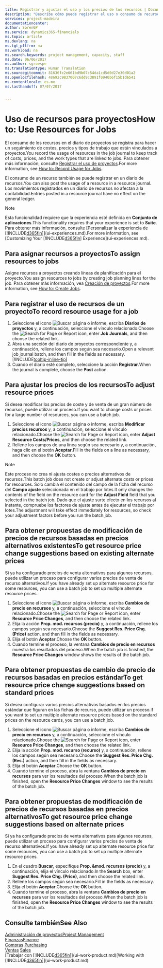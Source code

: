 ```yaml
---
title: Registrar y ajustar el uso y los precios de los recursos | Documentos de Microsoft
description: "Describe cómo puede registrar el uso o consumo de recursos asociados a un proyecto, para realizar el seguimiento y administrar costes, precios y tipos de trabajo."
services: project-madeira
documentationcenter: 
author: SorenGP
ms.service: dynamics365-financials
ms.topic: article
ms.devlang: na
ms.tgt_pltfrm: na
ms.workload: na
ms.search.keywords: project management, capacity, staff
ms.date: 06/06/2017
ms.author: sgroespe
ms.translationtype: Human Translation
ms.sourcegitcommit: 81636fc2e661bd9b07c54da1cd5d0d27e30d01a2
ms.openlocfilehash: 48692c9837007c6dd9c3891f0940b6f15b1d6541
ms.contentlocale: es-mx
ms.lasthandoff: 07/07/2017


---
```

# <a name="how-to-use-resources-for-jobs"></a><span data-ttu-id="85907-103">Uso de recursos para proyectos</span><span class="sxs-lookup"><span data-stu-id="85907-103">How to: Use Resources for Jobs</span></span>
<span data-ttu-id="85907-104">El consumo de los recursos en el diario de proyectos se registra para hacer un seguimiento de costes, precios y tipos de trabajo que están vinculados a proyectos.</span><span class="sxs-lookup"><span data-stu-id="85907-104">You record the usage of resources in the job journal to keep track of costs, prices, and the work types that are linked to jobs.</span></span> <span data-ttu-id="85907-105">Para obtener más información, consulte [Registrar el uso de proyectos](projects-how-record-job-usage.md).</span><span class="sxs-lookup"><span data-stu-id="85907-105">For more information, see [How to: Record Usage for Jobs](projects-how-record-job-usage.md).</span></span>

<span data-ttu-id="85907-106">El consumo de un recurso también se puede registrar en un diario de recursos.</span><span class="sxs-lookup"><span data-stu-id="85907-106">You can also post the usage of a resource in a resource journal.</span></span> <span data-ttu-id="85907-107">Los movimientos registrados en un diario de recursos no afectan a la contabilidad.</span><span class="sxs-lookup"><span data-stu-id="85907-107">Entries posted in a resource journal have no effect on the general ledger.</span></span>

> [!NOTE]  
>   <span data-ttu-id="85907-108">Esta funcionalidad requiere que la experiencia esté definida en **Conjunto de aplicaciones**.</span><span class="sxs-lookup"><span data-stu-id="85907-108">This functionality requires that your experience is set to **Suite**.</span></span> <span data-ttu-id="85907-109">Para obtener más información, consulte [Personalizar la experiencia de [!INCLUDE[d365fin](includes/d365fin_md.md)]](ui-experiences.md).</span><span class="sxs-lookup"><span data-stu-id="85907-109">For more information, see [Customizing Your [!INCLUDE[d365fin](includes/d365fin_md.md)] Experience](ui-experiences.md).</span></span>

## <a name="to-assign-resources-to-jobs"></a><span data-ttu-id="85907-110">Para asignar recursos a proyectos</span><span class="sxs-lookup"><span data-stu-id="85907-110">To assign resources to jobs</span></span>
<span data-ttu-id="85907-111">Asigne recursos a proyectos creando líneas de planificación para el proyecto.</span><span class="sxs-lookup"><span data-stu-id="85907-111">You assign resources to jobs by creating job planning lines for the job.</span></span> <span data-ttu-id="85907-112">Para obtener más información, vea [Creación de proyectos](projects-how-create-jobs.md).</span><span class="sxs-lookup"><span data-stu-id="85907-112">For more information, see [How to: Create Jobs](projects-how-create-jobs.md).</span></span>

## <a name="to-record-resource-usage-for-a-job"></a><span data-ttu-id="85907-113">Para registrar el uso de recursos de un proyecto</span><span class="sxs-lookup"><span data-stu-id="85907-113">To record resource usage for a job</span></span>
1. <span data-ttu-id="85907-114">Seleccione el icono ![Buscar página o informe](media/ui-search/search_small.png "icono Buscar página o informe"), escriba **Diarios de proyectos** y, a continuación, seleccione el vínculo relacionado.</span><span class="sxs-lookup"><span data-stu-id="85907-114">Choose the ![Search for Page or Report](media/ui-search/search_small.png "Search for Page or Report icon") icon, enter **Job Journals**, and then choose the related link.</span></span>
2. <span data-ttu-id="85907-115">Abra una sección del diario de proyectos correspondiente y, a continuación, rellene los campos según sea necesario.</span><span class="sxs-lookup"><span data-stu-id="85907-115">Open a relevant job journal batch, and then fill in the fields as necessary.</span></span> [!INCLUDE[tooltip-inline-tip](includes/tooltip-inline-tip_md.md)]
3. <span data-ttu-id="85907-116">Cuando el diario esté completo, seleccione la acción **Registrar**.</span><span class="sxs-lookup"><span data-stu-id="85907-116">When the journal is complete, choose the **Post** action.</span></span>

## <a name="to-adjust-resource-prices"></a><span data-ttu-id="85907-117">Para ajustar los precios de los recursos</span><span class="sxs-lookup"><span data-stu-id="85907-117">To adjust resource prices</span></span>
<span data-ttu-id="85907-118">Si desea modificar los precios de coste y de venta de un gran número de recursos, puede utilizar un proceso.</span><span class="sxs-lookup"><span data-stu-id="85907-118">If you want to change costs or prices for a large number of resources, you can use a batch job.</span></span>  

1. <span data-ttu-id="85907-119">Seleccione el icono ![Buscar página o informe](media/ui-search/search_small.png "icono Buscar página o informe"), escriba **Modificar precios recursos** y, a continuación, seleccione el vínculo relacionado.</span><span class="sxs-lookup"><span data-stu-id="85907-119">Choose the ![Search for Page or Report](media/ui-search/search_small.png "Search for Page or Report icon") icon, enter **Adjust Resource Costs/Prices**, and then choose the related link.</span></span>
2. <span data-ttu-id="85907-120">Rellene los campos de una línea según sea necesario y, a continuación, haga clic en el botón **Aceptar**.</span><span class="sxs-lookup"><span data-stu-id="85907-120">Fill in the fields on a line as necessary, and then choose the **OK** button.</span></span>

> [!NOTE]  
>   <span data-ttu-id="85907-121">Este proceso no crea ni ajusta costes o precios alternativos de recursos.</span><span class="sxs-lookup"><span data-stu-id="85907-121">This batch job does not create or adjust alternate costs or prices for resources.</span></span> <span data-ttu-id="85907-122">Solo cambia el contenido del campo de la ficha del recurso del **Campo ajuste** seleccionada en el trabajo por lotes.</span><span class="sxs-lookup"><span data-stu-id="85907-122">It only changes the contents of the field on the resource card for the **Adjust Field** field that you selected in the batch job.</span></span> <span data-ttu-id="85907-123">Dado que el ajuste surte efecto en los recursos al instante, compruebe los factores de ajuste antes de ejecutar el trabajo por lotes.</span><span class="sxs-lookup"><span data-stu-id="85907-123">The adjustment will take effect immediately for resources, so check your adjustment factors before you run the batch job.</span></span>

## <a name="to-get-resource-price-change-suggestions-based-on-existing-alternate-prices"></a><span data-ttu-id="85907-124">Para obtener propuestas de modificación de precios de recursos basadas en precios alternativos existentes</span><span class="sxs-lookup"><span data-stu-id="85907-124">To get resource price change suggestions based on existing alternate prices</span></span>
<span data-ttu-id="85907-125">Si ya ha configurado precios de venta alternativos para algunos recursos, puede utilizar un proceso para configurar varios precios de venta de recurso alternativos.</span><span class="sxs-lookup"><span data-stu-id="85907-125">If you have already set up alternate resource price for some resources, you can use a batch job to set up multiple alternate resource prices.</span></span>

1. <span data-ttu-id="85907-126">Seleccione el icono ![Buscar página o informe](media/ui-search/search_small.png "icono Buscar página o informe"), escriba **Cambios de precio en recursos** y, a continuación, seleccione el vínculo relacionado.</span><span class="sxs-lookup"><span data-stu-id="85907-126">Choose the ![Search for Page or Report](media/ui-search/search_small.png "Search for Page or Report icon") icon, enter **Resource Price Changes**, and then choose the related link.</span></span>
2. <span data-ttu-id="85907-127">Elija la acción **Prop. mod. recursos (precio)** y, a continuación, rellene los campos según sea necesario.</span><span class="sxs-lookup"><span data-stu-id="85907-127">Choose the **Suggest Res. Price Chg. (Price)** action, and then fill in the fields as necessary.</span></span>
3. <span data-ttu-id="85907-128">Elija el botón **Aceptar**.</span><span class="sxs-lookup"><span data-stu-id="85907-128">Choose the **OK** button.</span></span>  
4. <span data-ttu-id="85907-129">Cuando termine el proceso, la ventana **Cambios de precio en recursos** muestra los resultados del proceso.</span><span class="sxs-lookup"><span data-stu-id="85907-129">When the batch job is finished, the **Resource Price Changes** window shows the results of the batch job.</span></span>

## <a name="to-get-resource-price-change-suggestions-based-on-standard-prices"></a><span data-ttu-id="85907-130">Para obtener propuestas de cambio de precio de recursos basadas en precios estándar</span><span class="sxs-lookup"><span data-stu-id="85907-130">To get resource price change suggestions based on standard prices</span></span>
<span data-ttu-id="85907-131">Si desea configurar varios precios alternativos basados en los precios estándar que figuran en las fichas de recurso, puede utilizar un proceso.</span><span class="sxs-lookup"><span data-stu-id="85907-131">If you want to set up multiple alternate resource prices based on the standard prices on the resource cards, you can use a batch job.</span></span>  

1. <span data-ttu-id="85907-132">Seleccione el icono ![Buscar página o informe](media/ui-search/search_small.png "icono Buscar página o informe"), escriba **Cambios de precio en recursos** y, a continuación, seleccione el vínculo relacionado.</span><span class="sxs-lookup"><span data-stu-id="85907-132">Choose the ![Search for Page or Report](media/ui-search/search_small.png "Search for Page or Report icon") icon, enter **Resource Price Changes**, and then choose the related link.</span></span>
2. <span data-ttu-id="85907-133">Elija la acción **Prop. mod. recurso (recurso)** y, a continuación, rellene los campos según sea necesario.</span><span class="sxs-lookup"><span data-stu-id="85907-133">Choose the **Suggest Res. Price Chg. (Res.)** action, and then fill in the fields as necessary.</span></span>  
3. <span data-ttu-id="85907-134">Elija el botón **Aceptar**.</span><span class="sxs-lookup"><span data-stu-id="85907-134">Choose the **OK** button.</span></span>  
4. <span data-ttu-id="85907-135">Cuando termine el proceso, abra la ventana **Cambios de precio en recursos** para ver los resultados del proceso.</span><span class="sxs-lookup"><span data-stu-id="85907-135">When the batch job is finished, open the **Resource Price Changes** window to see the results of the batch job.</span></span>

## <a name="to-get-resource-price-change-suggestions-based-on-alternate-prices"></a><span data-ttu-id="85907-136">Para obtener propuestas de modificación de precios de recursos basadas en precios alternativos</span><span class="sxs-lookup"><span data-stu-id="85907-136">To get resource price change suggestions based on alternate prices</span></span>
<span data-ttu-id="85907-137">Si ya ha configurado precios de venta alternativos para algunos recursos, puede utilizar un proceso para configurar varios precios de venta de recurso alternativos.</span><span class="sxs-lookup"><span data-stu-id="85907-137">If you have already set up alternate resource price for some resources, you can use a batch job to set up multiple alternate resource prices.</span></span>

1. <span data-ttu-id="85907-138">En el cuadro **Buscar**, especifique **Prop. &mod. recursos (precio)** y, a continuación, elija el vínculo relacionado.</span><span class="sxs-lookup"><span data-stu-id="85907-138">In the **Search** box, enter **Suggest Res. Price Chg. (Price)**, and then choose the related link.</span></span>  
2. <span data-ttu-id="85907-139">Rellene los campos según sea necesario.</span><span class="sxs-lookup"><span data-stu-id="85907-139">Fill in the fields as necessary.</span></span>
3. <span data-ttu-id="85907-140">Elija el botón **Aceptar**.</span><span class="sxs-lookup"><span data-stu-id="85907-140">Choose the **OK** button.</span></span>  
4. <span data-ttu-id="85907-141">Cuando termine el proceso, abra la ventana **Cambios de precio en recursos** para ver los resultados del proceso.</span><span class="sxs-lookup"><span data-stu-id="85907-141">When the batch job is finished, open the **Resource Price Changes** window to see the results of the batch job.</span></span>

## <a name="see-also"></a><span data-ttu-id="85907-142">Consulte también</span><span class="sxs-lookup"><span data-stu-id="85907-142">See Also</span></span>
[<span data-ttu-id="85907-143">Administración de proyectos</span><span class="sxs-lookup"><span data-stu-id="85907-143">Project Management</span></span>](projects-manage-projects.md)  
[<span data-ttu-id="85907-144">Finanzas</span><span class="sxs-lookup"><span data-stu-id="85907-144">Finance</span></span>](finance.md)  
<span data-ttu-id="85907-145">[Compras](purchasing-manage-purchasing.md)       </span><span class="sxs-lookup"><span data-stu-id="85907-145">[Purchasing](purchasing-manage-purchasing.md)       </span></span>  
<span data-ttu-id="85907-146">[Ventas](sales-manage-sales.md)   </span><span class="sxs-lookup"><span data-stu-id="85907-146">[Sales](sales-manage-sales.md)   </span></span>  
<span data-ttu-id="85907-147">[Trabajar con [!INCLUDE[d365fin](includes/d365fin_md.md)]](ui-work-product.md)</span><span class="sxs-lookup"><span data-stu-id="85907-147">[Working with [!INCLUDE[d365fin](includes/d365fin_md.md)]](ui-work-product.md)</span></span>  

